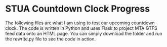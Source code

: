 # STUA Countdown Clock Progress
The following files are what I am using to test our upcoming countdown clock. The code is written in Python and uses Flask to project MTA GTFS feed data onto an HTML page. You can simply download the folder and run the rewrite.py file to see the code in action. 
